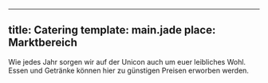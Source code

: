 ---
title: Catering
template: main.jade
place: Marktbereich
----

Wie jedes Jahr sorgen wir auf der Unicon auch um euer leibliches Wohl. Essen und Getränke können hier zu günstigen Preisen erworben werden.
